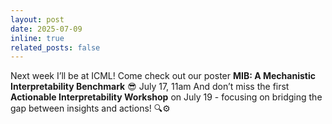 ```yaml
---
layout: post
date: 2025-07-09 
inline: true
related_posts: false
---
```


Next week I’ll be at ICML! Come check out our poster **MIB: A Mechanistic Interpretability Benchmark** 😎 July 17, 11am 
And don’t miss the first **Actionable Interpretability Workshop** on July 19 - focusing on bridging the gap between insights and actions! 🔍⚙️
